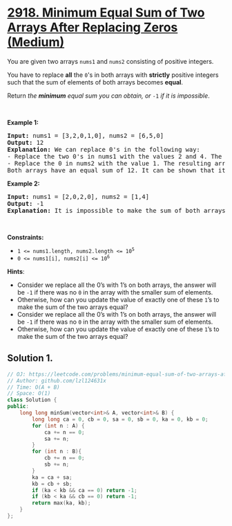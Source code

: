 # [2918. Minimum Equal Sum of Two Arrays After Replacing Zeros (Medium)](https://leetcode.com/problems/minimum-equal-sum-of-two-arrays-after-replacing-zeros)

<p>You are given two arrays <code>nums1</code> and <code>nums2</code> consisting of positive integers.</p>

<p>You have to replace <strong>all</strong> the <code>0</code>&#39;s in both arrays with <strong>strictly</strong> positive integers such that the sum of elements of both arrays becomes <strong>equal</strong>.</p>

<p>Return <em>the <strong>minimum</strong> equal sum you can obtain, or </em><code>-1</code><em> if it is impossible</em>.</p>

<p>&nbsp;</p>
<p><strong class="example">Example 1:</strong></p>

<pre>
<strong>Input:</strong> nums1 = [3,2,0,1,0], nums2 = [6,5,0]
<strong>Output:</strong> 12
<strong>Explanation:</strong> We can replace 0&#39;s in the following way:
- Replace the two 0&#39;s in nums1 with the values 2 and 4. The resulting array is nums1 = [3,2,2,1,4].
- Replace the 0 in nums2 with the value 1. The resulting array is nums2 = [6,5,1].
Both arrays have an equal sum of 12. It can be shown that it is the minimum sum we can obtain.
</pre>

<p><strong class="example">Example 2:</strong></p>

<pre>
<strong>Input:</strong> nums1 = [2,0,2,0], nums2 = [1,4]
<strong>Output:</strong> -1
<strong>Explanation:</strong> It is impossible to make the sum of both arrays equal.
</pre>

<p>&nbsp;</p>
<p><strong>Constraints:</strong></p>

<ul>
	<li><code>1 &lt;= nums1.length, nums2.length &lt;= 10<sup>5</sup></code></li>
	<li><code>0 &lt;= nums1[i], nums2[i] &lt;= 10<sup>6</sup></code></li>
</ul>


**Hints**:
* Consider we replace all the 0’s with 1’s on both arrays, the answer will be <code>-1</code> if there was no <code>0</code> in the array with the smaller sum of elements.
* Otherwise, how can you update the value of exactly one of these <code>1</code>’s to make the sum of the two arrays equal?
* Consider we replace all the 0’s with 1’s on both arrays, the answer will be <code>-1</code> if there was no <code>0</code> in the array with the smaller sum of elements.
* Otherwise, how can you update the value of exactly one of these <code>1</code>’s to make the sum of the two arrays equal?

## Solution 1.

```cpp
// OJ: https://leetcode.com/problems/minimum-equal-sum-of-two-arrays-after-replacing-zeros
// Author: github.com/lzl124631x
// Time: O(A + B)
// Space: O(1)
class Solution {
public:
    long long minSum(vector<int>& A, vector<int>& B) {
        long long ca = 0, cb = 0, sa = 0, sb = 0, ka = 0, kb = 0;
        for (int n : A) {
            ca += n == 0;
            sa += n;
        }
        for (int n : B){
            cb += n == 0;
            sb += n;
        }
        ka = ca + sa;
        kb = cb + sb;
        if (ka < kb && ca == 0) return -1;
        if (kb < ka && cb == 0) return -1;
        return max(ka, kb);
    }
};
```